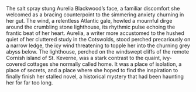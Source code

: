 The salt spray stung Aurelia Blackwood’s face, a familiar discomfort she welcomed as a bracing counterpoint to the simmering anxiety churning in her gut.  The wind, a relentless Atlantic gale, howled a mournful dirge around the crumbling stone lighthouse, its rhythmic pulse echoing the frantic beat of her heart.  Aurelia, a writer more accustomed to the hushed quiet of her cluttered study in the Cotswolds, stood perched precariously on a narrow ledge, the icy wind threatening to topple her into the churning grey abyss below.  The lighthouse, perched on the windswept cliffs of the remote Cornish island of St. Keverne, was a stark contrast to the quaint, ivy-covered cottages she normally called home. It was a place of isolation, a place of secrets, and a place where she hoped to find the inspiration to finally finish her stalled novel, a historical mystery that had been haunting her for far too long.
